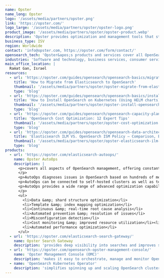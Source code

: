 ```yaml
---
name: Opster
name_long: Opster
logo: '/assets/media/partners/opster.png'
link: 'https://opster.com/'
logo_large: '/assets/media/partners/opster/opster-logo.png'
product_image: '/assets/media/partners/opster/opster-product.webp'
description: 'Opster provides optimization and management tools that streamline the daily operations of OpenSearch. Opster&apos;s products and services optimize search performance while reducing costs, saving users both time and money. Opster also offers 24/7 proactive support from industry experts who take charge of your entire search operation.'
business_type: ISV
region: Worldwide
contact: 'info@opster.com, https://opster.com/form/contact/'
opensearch_tech: 'Opster&apos;s products and services cover all OpenSearch technologies with an emphasis on search and indexing performance, resource utilization, and observability.'
industries: 'Software and technology, business services, consumer services, Cyber, and e-commerce.'
main_office_location: |
  Ramat Gan, Israel
resources:
  - url: 'https://opster.com/guides/opensearch/opensearch-basics/migrate-from-elasticsearch-to-opensearch/'
    title: 'How to Migrate from Elasticsearch to OpenSearch'
    thumbnail: '/assets/media/partners/opster/opster-migrate-from-elasticsearch-to-opensearch.webp'
    type: 'blog'
  - url: 'https://opster.com/guides/opensearch/opensearch-basics/install-opensearch-kubernetes-helm-charts/'
    title: 'How to Install OpenSearch on Kubernetes (Using HELM charts)'
    thumbnail: '/assets/media/partners/opster/opster-install-opensearch-on-kubernetes-with-helm-charts.webp'
    type: 'blog'
  - url: 'https://opster.com/guides/opensearch/opensearch-capacity-planning/how-to-reduce-opensearch-costs/'
    title: 'OpenSearch Cost Optimization: 12 Expert Tips'
    thumbnail: '/assets/media/partners/opster/opster-cost-optimization.webp'
    type: 'blog'
  - url: 'https://opster.com/guides/opensearch/opensearch-data-architecture/elasticsearch-ilm-vs-opensearch-ism-policy/'
    title: 'Elasticsearch ILM VS. OpenSearch ISM Policy – Comparison, Explanation and Instructions (OpenSearch ILM)'
    thumbnail: '/assets/media/partners/opster/opster-elasticsearch-ilm-vs-opensearch-ism-policy.webp'
    type: 'blog'
products:
  - url: 'https://opster.com/elasticsearch-autoops/'
    name: Opster AutoOps
    description: |
      <p>covers all aspects of OpenSearch management, offering constant cluster maintenance and proactive prevention of issues. Enterprise packages also include 24/7 proactive support by industry experts.
      </p>
      <p>AutoOps diagnoses issues in OpenSearch based on hundreds of metrics in real-time. AutoOps optimizes search and indexing performance, ensures high availability, guarantees continuous peak performance, and significantly reduces operational and hardware costs.</p>
      <p>AutoOps can be connected to self-hosted clusters as well as to managed services like Amazon OpensSearch Service.</p>
      <p>AutoOps provides a wide range of advanced optimization capabilities, including:
      </p>
      <ul>
        <li>Data &amp; shard structure optimization</li>
        <li>Template &amp; index mapping optimization</li>
        <li>Continuous &amp; real-time root cause analysis</li>
        <li>Automated prevention &amp; resolution of issues</li>
        <li>Misconfiguration detection</li>
        <li>Cost monitoring &amp; improved resource utilization</li><li>Automated capacity planning</li>
        <li>Automated performance optimization</li>
      </ul>
  - url: 'https://opster.com/elasticsearch-search-gateway/'
    name: Opster Search Gateway
    description: 'provides deep visibility into searches and improves search performance. The Search Gateway is an on-premise, lightweight, and low latency proxy server that analyzes search queries run against an OpenSearch cluster. The Search Gateway provides deep visibility and drill-down ability for searches that negatively impact the performance of the cluster. The Search Gateway enables prevention of damaging search queries, proactively and automatically protecting the cluster performance based on your requirements.'
  - url: 'https://opster.com/opensearch-opster-management-console/'
    name: 'Opster Management Console (OMC)'
    description: 'makes it easy to orchestrate, manage and monitor OpenSearch on any Kubernetes environment. The OMC enables users to deploy multiple clusters, configure node roles, scale cluster resources &amp; more from a single interface – for free. Whether you&apos;re managing your own Kubernetes cluster or going the hosted route, you can deploy the Opster Management Console and benefit from its abilities on all cloud environments.'
  - name: 'OpenSearch Kubernetes Operator'
    description: 'simplifies spinning up and scaling OpenSearch clusters, optimizing configuration, upgrading versions, security and more. The OpenSearch Kubernetes Operator is licensed Apache V2. Whether you&apos;re managing your own K8s cluster or going the hosted route, you can deploy the OpenSearch Operator and benefit from its abilities on all cloud environments.'
---
```

